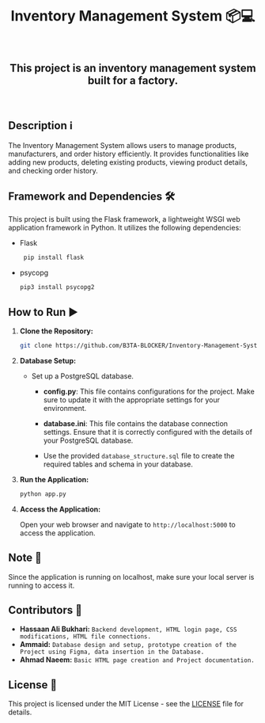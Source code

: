 <div align="center">

# Inventory Management System 📦💻

<br>

<p align="center">

  <h2><strong>This project is an inventory management system built for a factory.</strong></h2>

</p>

</div>


<br>


## Description ℹ️

The Inventory Management System allows users to manage products, manufacturers, and order history efficiently. It provides functionalities like adding new products, deleting existing products, viewing product details, and checking order history.

## Framework and Dependencies 🛠️

This project is built using the Flask framework, a lightweight WSGI web application framework in Python. It utilizes the following dependencies:

- Flask
  ```bash
   pip install flask
  ```
- psycopg
  ```bash
  pip3 install psycopg2
  ```

## How to Run ▶️

1. **Clone the Repository:**

    ```bash
    git clone https://github.com/B3TA-BLOCKER/Inventory-Management-System.git
    ```

2. **Database Setup:**

    - Set up a PostgreSQL database.
  
      - **config.py**: This file contains configurations for the project. Make sure to update it with the appropriate settings for your environment.

      - **database.ini**: This file contains the database connection settings. Ensure that it is correctly configured with the details of your PostgreSQL database.

      - Use the provided `database_structure.sql` file to create the required tables and schema in your database.

3. **Run the Application:**

    ```bash
    python app.py
    ```

4. **Access the Application:**

    Open your web browser and navigate to `http://localhost:5000` to access the application.

## Note 📝

Since the application is running on localhost, make sure your local server is running to access it.

## Contributors 👥

- **Hassaan Ali Bukhari:** `Backend development, HTML login page, CSS modifications, HTML file connections.`
- **Ammaid:** `Database design and setup, prototype creation of the Project using Figma, data insertion in the Database.`
- **Ahmad Naeem:** `Basic HTML page creation and Project documentation.`

## License 📄

This project is licensed under the MIT License - see the [LICENSE](LICENSE) file for details.

